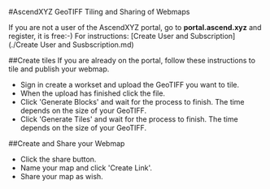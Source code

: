 #AscendXYZ GeoTIFF Tiling and Sharing of Webmaps

If you are not a user of the AscendXYZ portal, go to **portal.ascend.xyz** and register, it is free:-) For instructions: [Create User and Subscription](./Create User and Susbscription.md)

##Create tiles
If you are already on the portal, follow these instructions to tile and publish your webmap.
* Sign in create a workset and upload the GeoTIFF you want to tile.
* When the upload has finished click the file.
* Click 'Generate Blocks' and wait for the process to finish. The time depends on the size of your GeoTIFF.
* Click 'Generate Tiles' and wait for the process to finish. The time depends on the size of your GeoTIFF.

##Create and Share your Webmap
* Click the share button.
* Name your map and click 'Create Link'.
* Share your map as wish.
